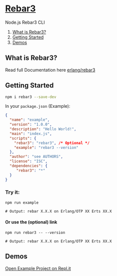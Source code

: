 # [Rebar3](https://repl.it/@robinrpr/rebar3)
Node.js Rebar3 CLI

1. [What is Rebar3?](https://github.com/erlangjs/rebar3#what-is-rebar3)
2. [Getting Started](https://github.com/erlangjs/rebar3#getting-started)
3. [Demos](https://github.com/erlangjs/rebar3#demos)

## What is Rebar3?
Read full Documentation here [erlang/rebar3](https://github.com/erlang/rebar3)

## Getting Started

```bash
npm i rebar3 --save-dev
```

In your `package.json` (Example):
```json
{
  "name": "example",
  "version": "1.0.0",
  "description": "Hello World!",
  "main": "index.js",
  "scripts": {
    "rebar3": "rebar3", /* Optional */
    "example": "rebar3 --version"
  },
  "author": "see AUTHORS",
  "license": "ISC",
  "dependencies": {
     "rebar3": "*"
  }
}
```

### Try it:
```shell
npm run example

# Output: rebar X.X.X on Erlang/OTP XX Erts XX.X
```

#### Or use the (optional) link
```shell
npm run rebar3 -- --version

# Output: rebar X.X.X on Erlang/OTP XX Erts XX.X
```

## Demos
[Open Example Project on Repl.it](https://repl.it/@robinrpr/rebar3-example)
